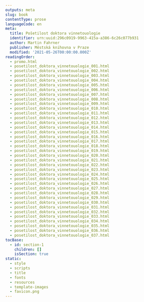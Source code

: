 ```yaml
---
outputs: meta
slug: book
contentType: prose
languageCode: en
meta:
  title: Pošetilost doktora vinnetouologie
  identifier: urn:uuid:296c0919-9963-415a-a386-6c26c077b931
  author: Martin Fahrner
  publisher: Městská knihovna v Praze
  modified: '2021-05-26T00:00:00.000Z'
readingOrder:
  - promo.html
  - posetilost_doktora_vinnetouologie_001.html
  - posetilost_doktora_vinnetouologie_002.html
  - posetilost_doktora_vinnetouologie_003.html
  - posetilost_doktora_vinnetouologie_004.html
  - posetilost_doktora_vinnetouologie_005.html
  - posetilost_doktora_vinnetouologie_006.html
  - posetilost_doktora_vinnetouologie_007.html
  - posetilost_doktora_vinnetouologie_008.html
  - posetilost_doktora_vinnetouologie_009.html
  - posetilost_doktora_vinnetouologie_010.html
  - posetilost_doktora_vinnetouologie_011.html
  - posetilost_doktora_vinnetouologie_012.html
  - posetilost_doktora_vinnetouologie_013.html
  - posetilost_doktora_vinnetouologie_014.html
  - posetilost_doktora_vinnetouologie_015.html
  - posetilost_doktora_vinnetouologie_016.html
  - posetilost_doktora_vinnetouologie_017.html
  - posetilost_doktora_vinnetouologie_018.html
  - posetilost_doktora_vinnetouologie_019.html
  - posetilost_doktora_vinnetouologie_020.html
  - posetilost_doktora_vinnetouologie_021.html
  - posetilost_doktora_vinnetouologie_022.html
  - posetilost_doktora_vinnetouologie_023.html
  - posetilost_doktora_vinnetouologie_024.html
  - posetilost_doktora_vinnetouologie_025.html
  - posetilost_doktora_vinnetouologie_026.html
  - posetilost_doktora_vinnetouologie_027.html
  - posetilost_doktora_vinnetouologie_028.html
  - posetilost_doktora_vinnetouologie_029.html
  - posetilost_doktora_vinnetouologie_030.html
  - posetilost_doktora_vinnetouologie_031.html
  - posetilost_doktora_vinnetouologie_032.html
  - posetilost_doktora_vinnetouologie_033.html
  - posetilost_doktora_vinnetouologie_034.html
  - posetilost_doktora_vinnetouologie_035.html
  - posetilost_doktora_vinnetouologie_036.html
  - posetilost_doktora_vinnetouologie_037.html
tocBase:
  - id: section-1
    children: []
    isSection: true
static:
  - style
  - scripts
  - title
  - fonts
  - resources
  - template-images
  - favicon.png
---
```

